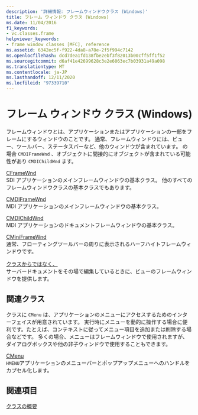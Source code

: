```yaml
---
description: '詳細情報: フレームウィンドウクラス (Windows)'
title: フレーム ウィンドウ クラス (Windows)
ms.date: 11/04/2016
f1_keywords:
- vc.classes.frame
helpviewer_keywords:
- frame window classes [MFC], reference
ms.assetid: 6342ec5f-f922-4da8-a78e-2f5f994c7142
ms.openlocfilehash: dcd7dea1fd138fbe2ebf3f82013b00cff5ff1f52
ms.sourcegitcommit: d6af41e42699628c3e2e6063ec7b03931a49a098
ms.translationtype: MT
ms.contentlocale: ja-JP
ms.lasthandoff: 12/11/2020
ms.locfileid: "97339710"
---
```

# <a name="frame-window-classes-windows"></a>フレーム ウィンドウ クラス (Windows)

フレームウィンドウとは、アプリケーションまたはアプリケーションの一部をフレームにするウィンドウのことです。 通常、フレームウィンドウには、ビュー、ツールバー、ステータスバーなど、他のウィンドウが含まれています。 の場合 `CMDIFrameWnd` 、オブジェクトに間接的にオブジェクトが含まれている可能性があり `CMDIChildWnd` ます。

[CFrameWnd](reference/cframewnd-class.md)<br/>
SDI アプリケーションのメインフレームウィンドウの基本クラス。 他のすべてのフレームウィンドウクラスの基本クラスでもあります。

[CMDIFrameWnd](reference/cmdiframewnd-class.md)<br/>
MDI アプリケーションのメインフレームウィンドウの基本クラス。

[CMDIChildWnd](reference/cmdichildwnd-class.md)<br/>
MDI アプリケーションのドキュメントフレームウィンドウの基本クラス。

[CMiniFrameWnd](reference/cminiframewnd-class.md)<br/>
通常、フローティングツールバーの周りに表示されるハーフハイトフレームウィンドウです。

[クラスからではなく、](reference/coleipframewnd-class.md)<br/>
サーバードキュメントをその場で編集しているときに、ビューのフレームウィンドウを提供します。

## <a name="related-class"></a>関連クラス

クラスに `CMenu` は、アプリケーションのメニューにアクセスするためのインターフェイスが用意されています。 実行時にメニューを動的に操作する場合に便利です。たとえば、コンテキストに従ってメニュー項目を追加または削除する場合などです。 多くの場合、メニューはフレームウィンドウで使用されますが、ダイアログボックスや他の非子ウィンドウで使用することもできます。

[CMenu](reference/cmenu-class.md)<br/>
`HMENU`アプリケーションのメニューバーとポップアップメニューへのハンドルをカプセル化します。

## <a name="see-also"></a>関連項目

[クラスの概要](class-library-overview.md)
